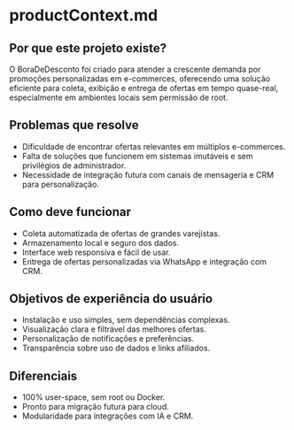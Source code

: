 # productContext.md

## Por que este projeto existe?
O BoraDeDesconto foi criado para atender a crescente demanda por promoções personalizadas em e-commerces, oferecendo uma solução eficiente para coleta, exibição e entrega de ofertas em tempo quase-real, especialmente em ambientes locais sem permissão de root.

## Problemas que resolve
- Dificuldade de encontrar ofertas relevantes em múltiplos e-commerces.
- Falta de soluções que funcionem em sistemas imutáveis e sem privilégios de administrador.
- Necessidade de integração futura com canais de mensageria e CRM para personalização.

## Como deve funcionar
- Coleta automatizada de ofertas de grandes varejistas.
- Armazenamento local e seguro dos dados.
- Interface web responsiva e fácil de usar.
- Entrega de ofertas personalizadas via WhatsApp e integração com CRM.

## Objetivos de experiência do usuário
- Instalação e uso simples, sem dependências complexas.
- Visualização clara e filtrável das melhores ofertas.
- Personalização de notificações e preferências.
- Transparência sobre uso de dados e links afiliados.

## Diferenciais
- 100% user-space, sem root ou Docker.
- Pronto para migração futura para cloud.
- Modularidade para integrações com IA e CRM. 